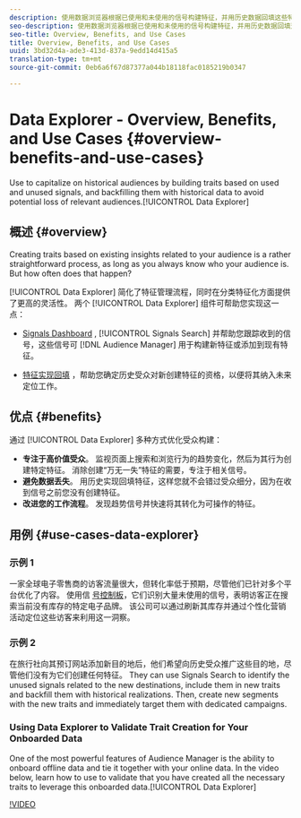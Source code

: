 ```yaml
---
description: 使用数据浏览器根据已使用和未使用的信号构建特征，并用历史数据回填这些特征，以避免相关受众的潜在损失，从而利用历史受众。
seo-description: 使用数据浏览器根据已使用和未使用的信号构建特征，并用历史数据回填这些特征，以避免相关受众的潜在损失，从而利用历史受众。
seo-title: Overview, Benefits, and Use Cases
title: Overview, Benefits, and Use Cases
uuid: 3bd32d4a-ade3-413d-837a-9edd14d415a5
translation-type: tm+mt
source-git-commit: 0eb6a6f67d87377a044b18118fac0185219b0347

---
```



# Data Explorer - Overview, Benefits, and Use Cases {#overview-benefits-and-use-cases}

Use  to capitalize on historical audiences by building traits based on used and unused signals, and backfilling them with historical data to avoid potential loss of relevant audiences.[!UICONTROL Data Explorer]

## 概述 {#overview}

Creating traits based on existing insights related to your audience is a rather straightforward process, as long as you always know who your audience is. But how often does that happen?

[!UICONTROL Data Explorer] 简化了特征管理流程，同时在分类特征化方面提供了更高的灵活性。 两个 [!UICONTROL Data Explorer] 组件可帮助您实现这一点：

* [Signals Dashboard](../../features/data-explorer/data-explorer-signals-dashboard.md) , [!UICONTROL Signals Search] 并帮助您跟踪收到的信号，这些信号可 [!DNL Audience Manager] 用于构建新特征或添加到现有特征。

* [特征实现回填](../../features/data-explorer/data-explorer-trait-backfill.md) ，帮助您确定历史受众对新创建特征的资格，以便将其纳入未来定位工作。

## 优点 {#benefits}

通过 [!UICONTROL Data Explorer] 多种方式优化受众构建：

* **专注于高价值受众**。 监视页面上搜索和浏览行为的趋势变化，然后为其行为创建特定特征。 消除创建“万无一失”特征的需要，专注于相关信号。
* **避免数据丢失**。 用历史实现回填特征，这样您就不会错过受众细分，因为在收到信号之前您没有创建特征。
* **改进您的工作流程**。 发现趋势信号并快速将其转化为可操作的特征。

## 用例 {#use-cases-data-explorer}

### 示例 1

一家全球电子零售商的访客流量很大，但转化率低于预期，尽管他们已针对多个平台优化了内容。 使用信 [号控制板](../../features/data-explorer/data-explorer-signals-dashboard.md)，它们识别大量未使用的信号，表明访客正在搜索当前没有库存的特定电子品牌。 该公司可以通过刷新其库存并通过个性化营销活动定位这些访客来利用这一洞察。

### 示例 2

在旅行社向其预订网站添加新目的地后，他们希望向历史受众推广这些目的地，尽管他们没有为它们创建任何特征。 They can use Signals Search to identify the unused signals related to the new destinations, include them in new traits and backfill them with historical realizations. [](../../features/data-explorer/data-explorer-trait-backfill.md)Then, create new segments with the new traits and immediately target them with dedicated campaigns.

### Using Data Explorer to Validate Trait Creation for Your Onboarded Data

One of the most powerful features of Audience Manager is the ability to onboard offline data and tie it together with your online data. In the video below, learn how to use  to validate that you have created all the necessary traits to leverage this onboarded data.[!UICONTROL Data Explorer]

[!VIDEO](https://video.tv.adobe.com/v/25149/?captions=chi_hans)